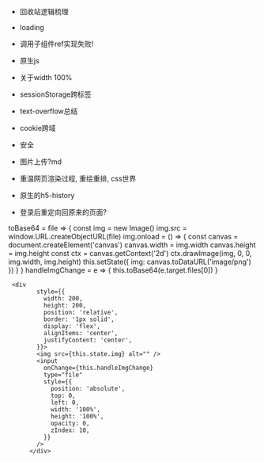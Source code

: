 - 回收站逻辑梳理
- loading

- 调用子组件ref实现失败!

- 原生js
- 关于width 100%
- sessionStorage跨标签
- text-overflow总结

- cookie跨域

- 安全

- 图片上传?md
- 重温网页渲染过程, 重绘重排, css世界
- 原生的h5-history


- 登录后重定向回原来的页面?


 toBase64 = file => {
    const img = new Image()
    img.src = window.URL.createObjectURL(file)
    img.onload = () => {
      const canvas = document.createElement('canvas')
      canvas.width = img.width
      canvas.height = img.height
      const ctx = canvas.getContext('2d')
      ctx.drawImage(img, 0, 0, img.width, img.height)
      this.setState({ img: canvas.toDataURL('image/png') })
    }
  }
  handleImgChange = e => {
    this.toBase64(e.target.files[0])
  }

     <div
            style={{
              width: 200,
              height: 200,
              position: 'relative',
              border: '1px solid',
              display: 'flex',
              alignItems: 'center',
              justifyContent: 'center',
            }}>
            <img src={this.state.img} alt="" />
            <input
              onChange={this.handleImgChange}
              type="file"
              style={{
                position: 'absolute',
                top: 0,
                left: 0,
                width: '100%',
                height: '100%',
                opacity: 0,
                zIndex: 10,
              }}
            />
          </div>
